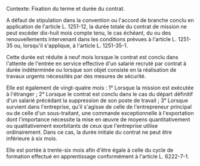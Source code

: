 Contexte: Fixation du terme et durée du contrat.

A défaut de stipulation dans la convention ou l'accord de branche conclu en application de l'article L. 1251-12, la durée totale du contrat de mission ne peut excéder dix-huit mois compte tenu, le cas échéant, du ou des renouvellements intervenant dans les conditions prévues à l'article L. 1251-35 ou, lorsqu'il s'applique, à l'article L. 1251-35-1.

Cette durée est réduite à neuf mois lorsque le contrat est conclu dans l'attente de l'entrée en service effective d'un salarié recruté par contrat à durée indéterminée ou lorsque son objet consiste en la réalisation de travaux urgents nécessités par des mesures de sécurité.

Elle est également de vingt-quatre mois : 1° Lorsque la mission est exécutée à l'étranger ; 2° Lorsque le contrat est conclu dans le cas du départ définitif d'un salarié précédant la suppression de son poste de travail ; 3° Lorsque survient dans l'entreprise, qu'il s'agisse de celle de l'entrepreneur principal ou de celle d'un sous-traitant, une commande exceptionnelle à l'exportation dont l'importance nécessite la mise en œuvre de moyens quantitativement ou qualitativement exorbitants de ceux que l'entreprise utilise ordinairement. Dans ce cas, la durée initiale du contrat ne peut être inférieure à six mois.

Elle est portée à trente-six mois afin d'être égale à celle du cycle de formation effectué en apprentissage conformément à l'article L. 6222-7-1.